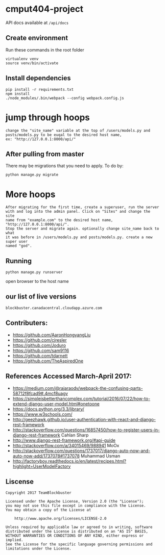 # cmput404-project

API docs available at ```/api/docs```

## Create environment ##
Run these commands in the root folder
```
virtualenv venv
source venv/bin/activate
```

## Install dependencies ##
```
pip install -r requirements.txt
npm install
./node_modules/.bin/webpack --config webpack.config.js
```

# jump through hoops #
```
change the "site_name" variable at the top of /users/models.py and 
posts/models.py to be euqal to the desired host name, 
ex: "http://127.0.0.1:8000/api/" 
```


## After pulling from master ##
There may be migrations that you need to apply. To do by:
```
python manage.py migrate
```

# More hoops #
```
After migrating for the first time, create a superuser, run the server 
with and log into the admin panel. Click on "Sites" and change the site
name from "example.com" to the desired host name, "http://127.0.0.1:8000/api/".
Stop the server and migrate again. optionally change site_name back to what
it was before in /users/models.py and posts/models.py. create a new super user
named "god".  
```

## Running ##
```
python manage.py runserver
```
open browser to the host name





## our list of live versions
```
blockbuster.canadacentral.cloudapp.azure.com
```

## Contributers:

* https://github.com/AaronHongyangLiu
* https://github.com/cjresler
* https://github.com/Joduro
* https://github.com/sam9116
* https://github.com/tdarnett
* https://github.com/TheAspiredOne

## References Accessed March-April 2017:

* https://medium.com/@rajaraodv/webpack-the-confusing-parts-58712f8fcad9#.4mcf8uagv
* https://simpleisbetterthancomplex.com/tutorial/2016/07/22/how-to-extend-django-user-model.html#onetoone
* https://docs.python.org/3.3/library/
* https://www.w3schools.com/
* http://geezhawk.github.io/user-authentication-with-react-and-django-rest-framework
* http://stackoverflow.com/questions/16857450/how-to-register-users-in-django-rest-framework Cahlan Sharp
* http://www.django-rest-framework.org/#api-guide
* http://stackoverflow.com/a/34015469/988941 MoOx
* http://stackoverflow.com/questions/1737017/django-auto-now-and-auto-now-add/1737078#1737078 Muhammad Usman
* http://factoryboy.readthedocs.io/en/latest/recipes.html?highlight=UserModelFactory

## Liscense
```
Copyright 2017 TeamBlockbuster

Licensed under the Apache License, Version 2.0 (the "License");
you may not use this file except in compliance with the License.
You may obtain a copy of the License at

    http://www.apache.org/licenses/LICENSE-2.0

Unless required by applicable law or agreed to in writing, software
distributed under the License is distributed on an "AS IS" BASIS,
WITHOUT WARRANTIES OR CONDITIONS OF ANY KIND, either express or implied.
See the License for the specific language governing permissions and
limitations under the License.
```
